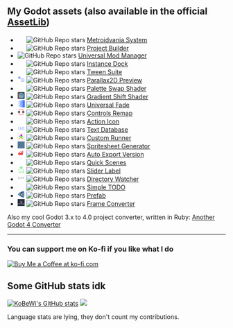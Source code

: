 ## My Godot assets (also available in the official [AssetLib](https://godotengine.org/asset-library/asset?user=KoBeWi))

- <img src="https://raw.githubusercontent.com/KoBeWi/Metroidvania-System/master/Media/Icon.png" width="16" height="16"> ![GitHub Repo stars](https://img.shields.io/github/stars/kobewi/Metroidvania-System?label=%E2%AD%90&style=plastic) [Metroidvania System](https://github.com/KoBeWi/Metroidvania-System)
- <img src="https://raw.githubusercontent.com/KoBeWi/Godot-Project-Builds/master/Icons/Icon.png" width="16" height="16"> ![GitHub Repo stars](https://img.shields.io/github/stars/kobewi/Godot-Project-Builds?label=%E2%AD%90&style=plastic) [Project Builder](https://github.com/KoBeWi/Godot-Project-Builds)
- ![GitHub Repo stars](https://img.shields.io/github/stars/kobewi/Godot-Universal-Mod-Manager?label=%E2%AD%90&style=plastic) [Universal Mod Manager](https://github.com/KoBeWi/Godot-Universal-Mod-Manager)
- <img src="https://raw.githubusercontent.com/KoBeWi/Godot-Instance-Dock/master/Media/Icon.png" width="16" height="16"> ![GitHub Repo stars](https://img.shields.io/github/stars/kobewi/Godot-Instance-Dock?label=%E2%AD%90&style=plastic) [Instance Dock](https://github.com/KoBeWi/Godot-Instance-Dock)
- <img src="https://raw.githubusercontent.com/KoBeWi/Godot-Tween-Suite/master/Media/Icon.png" width="16" height="16"> ![GitHub Repo stars](https://img.shields.io/github/stars/kobewi/Godot-Tween-Suite?label=%E2%AD%90&style=plastic) [Tween Suite](https://github.com/KoBeWi/Godot-Tween-Suite)
- <img src="https://raw.githubusercontent.com/KoBeWi/Godot-Parallax2D-Preview/master/Media/Icon.png" width="16" height="16"> ![GitHub Repo stars](https://img.shields.io/github/stars/kobewi/Godot-Parallax2D-Preview?label=%E2%AD%90&style=plastic) [Parallax2D Preview](https://github.com/KoBeWi/Godot-Parallax2D-Preview)
- <img src="https://raw.githubusercontent.com/KoBeWi/Godot-Palette-Swap-Shader/master/Media/Icon.png" width="16" height="16"> ![GitHub Repo stars](https://img.shields.io/github/stars/kobewi/Godot-Palette-Swap-Shader?label=%E2%AD%90&style=plastic) [Palette Swap Shader](https://github.com/KoBeWi/Godot-Palette-Swap-Shader)
- <img src="https://raw.githubusercontent.com/KoBeWi/Godot-Gradient-Shift-Shader/master/Media/Icon.png" width="16" height="16"> ![GitHub Repo stars](https://img.shields.io/github/stars/kobewi/Godot-Gradient-Shift-Shader?label=%E2%AD%90&style=plastic) [Gradient Shift Shader](https://github.com/KoBeWi/Godot-Gradient-Shift-Shader)
- <img src="https://raw.githubusercontent.com/KoBeWi/Godot-Universal-Fade/master/Media/Icon.png" width="16" height="16"> ![GitHub Repo stars](https://img.shields.io/github/stars/kobewi/Godot-Universal-Fade?label=%E2%AD%90&style=plastic) [Universal Fade](https://github.com/KoBeWi/Godot-Universal-Fade)
- <img src="https://raw.githubusercontent.com/KoBeWi/Godot-Input-Remap/master/Media/Icon.png" width="16" height="16"> ![GitHub Repo stars](https://img.shields.io/github/stars/kobewi/Godot-Input-Remap?label=%E2%AD%90&style=plastic) [Controls Remap](https://github.com/KoBeWi/Godot-Input-Remap)
- <img src="https://raw.githubusercontent.com/KoBeWi/Godot-Action-Icon/master/Media/Icon.png" width="16" height="16"> ![GitHub Repo stars](https://img.shields.io/github/stars/kobewi/Godot-Action-Icon?label=%E2%AD%90&style=plastic) [Action Icon](https://github.com/KoBeWi/Godot-Action-Icon)
- <img src="https://raw.githubusercontent.com/KoBeWi/Godot-Text-Database/master/Media/Icon.png" width="16" height="16"> ![GitHub Repo stars](https://img.shields.io/github/stars/kobewi/Godot-Text-Database?label=%E2%AD%90&style=plastic) [Text Database](https://github.com/KoBeWi/Godot-Text-Database)
- <img src="https://raw.githubusercontent.com/KoBeWi/Godot-Custom-Runner/master/Media/Icon.png" width="16" height="16"> ![GitHub Repo stars](https://img.shields.io/github/stars/kobewi/Godot-Custom-Runner?label=%E2%AD%90&style=plastic) [Custom Runner](https://github.com/KoBeWi/Godot-Custom-Runner)
- <img src="https://raw.githubusercontent.com/KoBeWi/Godot-Spritesheet-Generator/master/Media/Icon.png" width="16" height="16"> ![GitHub Repo stars](https://img.shields.io/github/stars/kobewi/Godot-Spritesheet-Generator?label=%E2%AD%90&style=plastic) [Spritesheet Generator](https://github.com/KoBeWi/Godot-Spritesheet-Generator)
- <img src="https://raw.githubusercontent.com/KoBeWi/Godot-Auto-Export-Version/master/Media/Icon.png" width="16" height="16"> ![GitHub Repo stars](https://img.shields.io/github/stars/kobewi/Godot-Auto-Export-Version?label=%E2%AD%90&style=plastic) [Auto Export Version](https://github.com/KoBeWi/Godot-Auto-Export-Version)
- <img src="https://raw.githubusercontent.com/KoBeWi/Godot-Quick-Scenes/master/Media/Icon.png" width="16" height="16"> ![GitHub Repo stars](https://img.shields.io/github/stars/kobewi/Godot-Quick-Scenes?label=%E2%AD%90&style=plastic) [Quick Scenes](https://github.com/KoBeWi/Godot-Quick-Scenes)
- <img src="https://raw.githubusercontent.com/KoBeWi/Godot-Slider-Label/master/Media/Icon.png" width="16" height="16"> ![GitHub Repo stars](https://img.shields.io/github/stars/kobewi/Godot-Slider-Label?label=%E2%AD%90&style=plastic) [Slider Label](https://github.com/KoBeWi/Godot-Slider-Label)
- <img src="https://raw.githubusercontent.com/KoBeWi/Godot-Directory-Watcher/master/Media/Icon.png" width="16" height="16"> ![GitHub Repo stars](https://img.shields.io/github/stars/kobewi/Godot-Directory-Watcher?label=%E2%AD%90&style=plastic) [Directory Watcher](https://github.com/KoBeWi/Godot-Directory-Watcher)   
- <img src="https://raw.githubusercontent.com/KoBeWi/Godot-Simple-TODO/master/Media/Icon.png" width="16" height="16"> ![GitHub Repo stars](https://img.shields.io/github/stars/kobewi/Godot-Simple-TODO?label=%E2%AD%90&style=plastic) [Simple TODO](https://github.com/KoBeWi/Godot-Simple-TODO)
- <img src="https://raw.githubusercontent.com/KoBeWi/Godot-Prefab/master/Media/Icon.png" width="16" height="16"> ![GitHub Repo stars](https://img.shields.io/github/stars/kobewi/Godot-Prefab?label=%E2%AD%90&style=plastic) [Prefab](https://github.com/KoBeWi/Godot-Prefab)
- <img src="https://raw.githubusercontent.com/KoBeWi/Godot-Frame-Converter/master/Media/Icon.png" width="16" height="16"> ![GitHub Repo stars](https://img.shields.io/github/stars/kobewi/Godot-Frame-Converter?label=%E2%AD%90&style=plastic) [Frame Converter](https://github.com/KoBeWi/Godot-Frame-Converter)

Also my cool Godot 3.x to 4.0 project converter, written in Ruby: [Another Godot 4 Converter](https://github.com/KoBeWi/Another-Godot-4-Converter)
___
### You can support me on Ko-fi if you like what I do
<a href='https://ko-fi.com/W7W7AD4W4' target='_blank'><img height='36' style='border:0px;height:36px;' src='https://cdn.ko-fi.com/cdn/kofi1.png?v=3' border='0' alt='Buy Me a Coffee at ko-fi.com' /></a>

## Some GitHub stats idk
[![KoBeWi's GitHub stats](https://github-readme-stats.vercel.app/api?username=KoBeWi&show_icons=true&theme=tokyonight&custom_title=My%20GitHub%20stats)](https://github.com/anuraghazra/github-readme-stats)
<img height="195em" src="https://github-readme-stats.vercel.app/api/top-langs/?username=KoBeWi&theme=tokyonight&layout=compact" />

Language stats are lying, they don't count my contributions.
